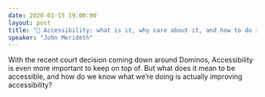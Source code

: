 ```yaml
---
date: 2020-01-15 19:00:00
layout: post
title: "🎤 Accessibility: what is it, why care about it, and how to do it"
speaker: "John Merideth"
---
```


With the recent court decision coming down around Dominos, Accessibility is even more important to keep on top of. But what does it mean to be accessible, and how do we know what we’re doing is actually improving accessibility?
